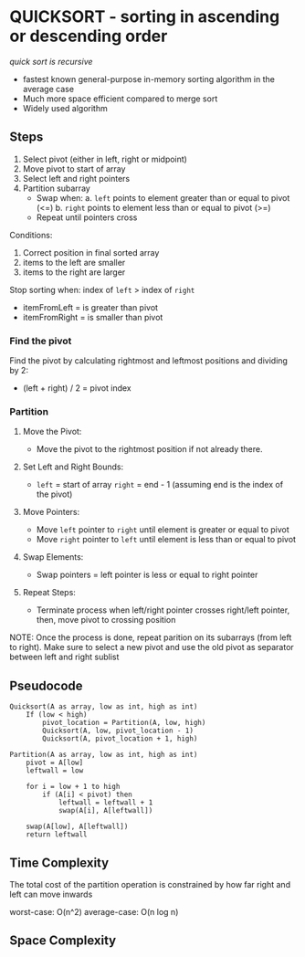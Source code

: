 # QUICKSORT - sorting in ascending or descending order

*quick sort is recursive*

- fastest known general-purpose in-memory sorting algorithm in the average case
- Much more space efficient compared to merge sort
- Widely used algorithm 

## Steps
1) Select pivot (either in left, right or midpoint)
2) Move pivot to start of array
3) Select left and right pointers
4) Partition subarray
    - Swap when: 
        a. `left` points to element greater than or equal to pivot (<=)
        b. `right` points to element less than or equal to pivot (>=)
    - Repeat until pointers cross

Conditions:
1. Correct position in final sorted array
2. items to the left are smaller
3. items to the right are larger

Stop sorting when: 
index of `left` > index of `right`

- itemFromLeft = is greater than pivot
- itemFromRight = is smaller than pivot

### Find the pivot
Find the pivot by calculating rightmost and leftmost positions and dividing by 2:
- (left + right) / 2 = pivot index

### Partition
1. Move the Pivot:
    -  Move the pivot to the rightmost position if not already there.

2. Set Left and Right Bounds:
    - `left` = start of array
    `right` = end - 1 (assuming end is the index of the pivot)

3. Move Pointers:
    - Move `left` pointer to `right` until element is greater or equal to pivot
    - Move `right` pointer to `left` until element is less than or equal to pivot

4. Swap Elements:
    - Swap pointers = left pointer is less or equal to right pointer

5. Repeat Steps:
    - Terminate process when left/right pointer crosses right/left pointer, then, move pivot to crossing position

NOTE: Once the process is done, repeat parition on its subarrays (from left to right). Make sure to select a new pivot and use the old pivot as separator between left and right sublist

## Pseudocode

    Quicksort(A as array, low as int, high as int)
        If (low < high)
            pivot_location = Partition(A, low, high)
            Quicksort(A, low, pivot_location - 1)
            Quicksort(A, pivot_location + 1, high)
    
    Partition(A as array, low as int, high as int)
        pivot = A[low]
        leftwall = low
    
        for i = low + 1 to high
            if (A[i] < pivot) then
                leftwall = leftwall + 1
                swap(A[i], A[leftwall])
        
        swap(A[low], A[leftwall])
        return leftwall

## Time Complexity
The total cost of the partition operation is constrained by how far right and left can move inwards 

worst-case: O(n^2)
average-case: O(n log n)

## Space Complexity
